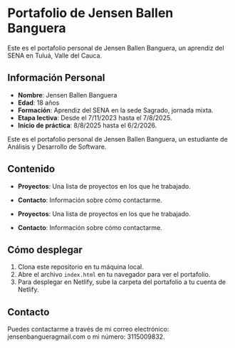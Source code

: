 # Portafolio de Jensen Ballen Banguera

Este es el portafolio personal de Jensen Ballen Banguera, un aprendiz del SENA en Tuluá, Valle del Cauca.

## Información Personal

- **Nombre**: Jensen Ballen Banguera
- **Edad**: 18 años
- **Formación**: Aprendiz del SENA en la sede Sagrado, jornada mixta.
- **Etapa lectiva**: Desde el 7/11/2023 hasta el 7/8/2025.
- **Inicio de práctica**: 8/8/2025 hasta el 6/2/2026.



Este es el portafolio personal de Jensen Ballen Banguera, un estudiante de Análisis y Desarrollo de Software.

## Contenido

- **Proyectos**: Una lista de proyectos en los que he trabajado.
- **Contacto**: Información sobre cómo contactarme.


- **Proyectos**: Una lista de proyectos en los que he trabajado.
- **Contacto**: Información sobre cómo contactarme.

## Cómo desplegar

1. Clona este repositorio en tu máquina local.
2. Abre el archivo `index.html` en tu navegador para ver el portafolio.
3. Para desplegar en Netlify, sube la carpeta del portafolio a tu cuenta de Netlify.

## Contacto

Puedes contactarme a través de mi correo electrónico: jensenbangueragmail.com o mi número: 3115009832.
